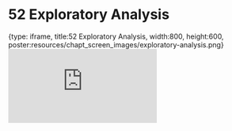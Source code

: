 # 52 Exploratory Analysis
 
{type: iframe, title:52 Exploratory Analysis, width:800, height:600, poster:resources/chapt_screen_images/exploratory-analysis.png}
![](https://datatrail-jhu.github.io/DataTrail_ReOrg/no_toc/exploratory-analysis.html)
 

 
